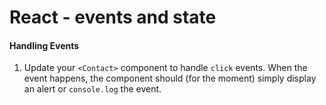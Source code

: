# React - events and state

#### Handling Events

1. Update your `<Contact>` component to handle `click` events. When the event happens, the component should (for the moment) simply display an alert or `console.log` the event.

